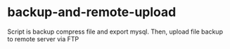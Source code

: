 # backup-and-remote-upload
Script is backup compress file and export mysql. Then, upload file backup to remote server via FTP
